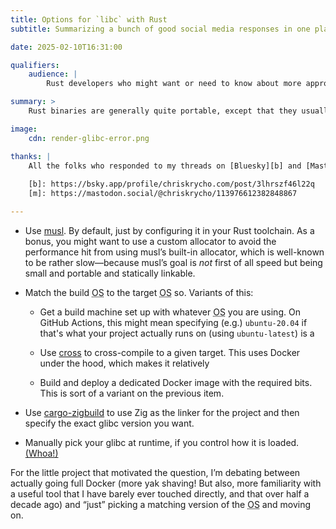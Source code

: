 ```yaml
---
title: Options for `libc` with Rust
subtitle: Summarizing a bunch of good social media responses in one place.

date: 2025-02-10T16:31:00

qualifiers:
    audience: |
        Rust developers who might want or need to know about more approaches to getting the right libc version one way or another.

summary: >
    Rust binaries are generally quite portable, except that they usually dynamically link libc. What are the options for solving this?

image:
    cdn: render-glibc-error.png

thanks: |
    All the folks who responded to my threads on [Bluesky][b] and [Mastodon][m].
    
    [b]: https://bsky.app/profile/chriskrycho.com/post/3lhrszf46l22q
    [m]: https://mastodon.social/@chriskrycho/113976612382848867

---
```


- Use [musl][musl]. By default, just by configuring it in your Rust toolchain. As a bonus, you might want to use a custom allocator to avoid the performance hit from using musl’s built-in allocator, which is well-known to be rather slow—because musl’s goal is *not* first of all speed but being small and portable and statically linkable.

- Match the build <abbr title="operating system">OS</abbr> to the target <abbr title="operating system">OS</abbr> so. Variants of this:

    - Get a build machine set up with whatever <abbr title="operating system">OS</abbr> you are using. On GitHub Actions, this might mean specifying (e.g.) `ubuntu-20.04` if that's what your project actually runs on (using `ubuntu-latest`) is a 

    - Use [cross][cross] to cross-compile to a given target. This uses Docker under the hood, which makes it relatively 

    - Build and deploy a dedicated Docker image with the required bits. This is sort of a variant on the previous item.

- Use [cargo-zigbuild][cz] to use Zig as the linker for the project and then specify the exact glibc version you want.

- Manually pick your glibc at runtime, if you control how it is loaded. [(Whoa!)](https://mastodon.social/@robo9k/113978557733917996)

For the little project that motivated the question, I’m debating between actually going full Docker (more yak shaving! But also, more familiarity with a useful tool that I have barely ever touched directly, and that over half a decade ago) and “just” picking a matching version of the <abbr title="operating system">OS</abbr> and moving on.

[musl]: https://musl.libc.org
[cross]: https://github.com/cross-rs/cross
[cz]: https://github.com/rust-cross/cargo-zigbuild